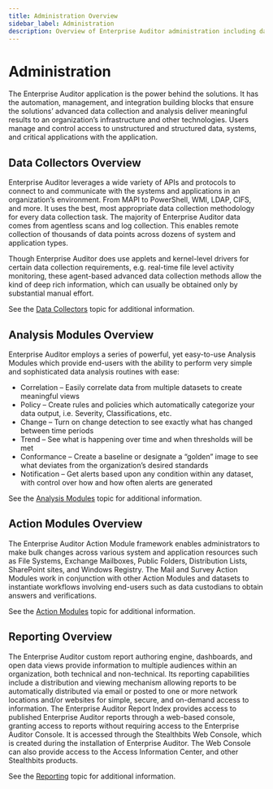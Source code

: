 ```yaml
---
title: Administration Overview
sidebar_label: Administration
description: Overview of Enterprise Auditor administration including data collectors, analysis modules, action modules, and reporting capabilities.
---
```


# Administration

The Enterprise Auditor application is the power behind the solutions. It has the automation,
management, and integration building blocks that ensure the solutions’ advanced data collection and
analysis deliver meaningful results to an organization’s infrastructure and other technologies.
Users manage and control access to unstructured and structured data, systems, and critical
applications with the application.

## Data Collectors Overview

Enterprise Auditor leverages a wide variety of APIs and protocols to connect to and communicate with
the systems and applications in an organization’s environment. From MAPI to PowerShell, WMI, LDAP,
CIFS, and more. It uses the best, most appropriate data collection methodology for every data
collection task. The majority of Enterprise Auditor data comes from agentless scans and log
collection. This enables remote collection of thousands of data points across dozens of system and
application types.

Though Enterprise Auditor does use applets and kernel-level drivers for certain data collection
requirements, e.g. real-time file level activity monitoring, these agent-based advanced data
collection methods allow the kind of deep rich information, which can usually be obtained only by
substantial manual effort.

See the
[Data Collectors](/docs/accessanalyzer/11.6/accessanalyzer/admin/datacollector/overview.md)
topic for additional information.

## Analysis Modules Overview

Enterprise Auditor employs a series of powerful, yet easy-to-use Analysis Modules which provide
end-users with the ability to perform very simple and sophisticated data analysis routines with
ease:

- Correlation – Easily correlate data from multiple datasets to create meaningful views
- Policy – Create rules and policies which automatically categorize your data output, i.e. Severity,
  Classifications, etc.
- Change – Turn on change detection to see exactly what has changed between time periods
- Trend – See what is happening over time and when thresholds will be met
- Conformance – Create a baseline or designate a “golden” image to see what deviates from the
  organization’s desired standards
- Notification – Get alerts based upon any condition within any dataset, with control over how and
  how often alerts are generated

See the
[Analysis Modules](/docs/accessanalyzer/11.6/accessanalyzer/admin/analysis/overview.md)
topic for additional information.

## Action Modules Overview

The Enterprise Auditor Action Module framework enables administrators to make bulk changes across
various system and application resources such as File Systems, Exchange Mailboxes, Public Folders,
Distribution Lists, SharePoint sites, and Windows Registry. The Mail and Survey Action Modules work
in conjunction with other Action Modules and datasets to instantiate workflows involving end-users
such as data custodians to obtain answers and verifications.

See the
[Action Modules](/docs/accessanalyzer/11.6/accessanalyzer/admin/action/overview.md)
topic for additional information.

## Reporting Overview

The Enterprise Auditor custom report authoring engine, dashboards, and open data views provide
information to multiple audiences within an organization, both technical and non-technical. Its
reporting capabilities include a distribution and viewing mechanism allowing reports to be
automatically distributed via email or posted to one or more network locations and/or websites for
simple, secure, and on-demand access to information. The Enterprise Auditor Report Index provides
access to published Enterprise Auditor reports through a web-based console, granting access to
reports without requiring access to the Enterprise Auditor Console. It is accessed through the
Stealthbits Web Console, which is created during the installation of Enterprise Auditor. The Web
Console can also provide access to the Access Information Center, and other Stealthbits products.

See the
[Reporting](/docs/accessanalyzer/11.6/accessanalyzer/admin/report/overview.md) topic
for additional information.
